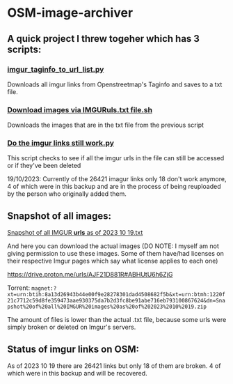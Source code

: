 # OSM-image-archiver
## A quick project I threw togeher which has 3 scripts:

### [imgur_taginfo_to_url_list.py](imgur_taginfo_to_url_list.py)

Downloads all imgur links from Openstreetmap's Taginfo and saves to a txt file.
  
### [Download images via IMGURuls.txt file.sh](Download%20images%20via%20IMGURuls.txt%20file.sh)
Downloads the images that are in the txt file from the previous script

### [Do the imgur links still work.py](Do%20the%20imgur%20links%20still%20work.py)
This script checks to see if all the imgur urls in the file can still be accessed or if they've been deleted

19/10/2023:
Currently of the 26421 imagur links only 18 don't work anymore, 4 of which were in this backup and are in the process of being reuploaded by the person who originally added them.

## Snapshot of all images:

[Snapshot of all IMGUR **urls** as of 2023 10 19.txt](Snapshot%20of%20all%20IMGUR%20**urls**%20as%20of%202023%2010%2019.txt)

And here you can download the actual images (DO NOTE: I myself am not giving permission to use these images. Some of them have/had licenses on their respective Imgur pages which say what license applies to each one)

https://drive.proton.me/urls/AJF21D881R#ABHUtU6h6ZjG

Torrent:
`magnet:?xt=urn:btih:8a13d26943b44e00f9e28278301dad4508682f5b&xt=urn:btmh:1220f21c7712c59d8fe359473aae930375da7b2d3fc8be91abe716eb793100867624&dn=Snapshot%20of%20all%20IMGUR%20images%20as%20of%202023%2010%2019.zip`

The amount of files is lower than the actual .txt file, because some urls were simply broken or deleted on Imgur's servers.
## Status of imgur links on OSM:
As of 2023 10 19 there are 26421 links but only 18 of them are broken. 4 of which were in this backup and will be recovered.
